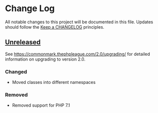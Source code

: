 # Change Log
All notable changes to this project will be documented in this file.
Updates should follow the [Keep a CHANGELOG](https://keepachangelog.com/) principles.

## [Unreleased][unreleased]

See <https://commonmark.thephpleague.com/2.0/upgrading/> for detailed information on upgrading to version 2.0.

### Changed

 - Moved classes into different namespaces

### Removed

 - Removed support for PHP 7.1

[unreleased]: https://github.com/thephpleague/commonmark/compare/1.4...master
